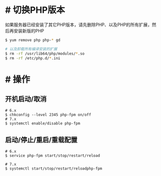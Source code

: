 # # 切换PHP版本

如果服务器已经安装了其它PHP版本，请先删除PHP、以及PHP的所有扩展，然后再安装新版的PHP

```bash
$ yum remove php php-* gd

# 以及卸载所有编译安装的扩展
$ rm -rf /usr/lib64/php/modules/*.so
$ rm -rf /etc/php.d/*.ini
```

# # 操作

## 开机启动/取消

```
# 6.x
$ chkconfig --level 2345 php-fpm on/off
# 7.x
$ systemctl enable/disable php-fpm
```

## 启动/停止/重启/重载配置

```
# 6.x
$ service php-fpm start/stop/restart/reload

# 7.x
$ systemctl start/stop/restart/reloadphp-fpm
```